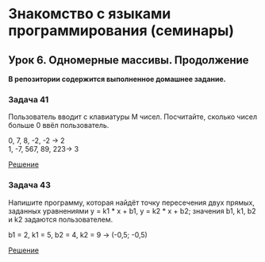 # Знакомство с языками программирования (семинары)

## Урок 6. Одномерные массивы. Продолжение

**В репозитории содержится выполненное домашнее задание.**

### **Задача 41**

Пользователь вводит с клавиатуры M чисел. Посчитайте, сколько чисел больше 0 ввёл пользователь.

0, 7, 8, -2, -2 -> 2  
1, -7, 567, 89, 223-> 3

[Решение](task1/Program.cs)

### **Задача 43**

Напишите программу, которая найдёт точку пересечения двух прямых, заданных уравнениями y = k1 * x + b1, y = k2 * x + b2; значения b1, k1, b2 и k2 задаются пользователем.

b1 = 2, k1 = 5, b2 = 4, k2 = 9 -> (-0,5; -0,5)

[Решение](task2/Program.cs)
